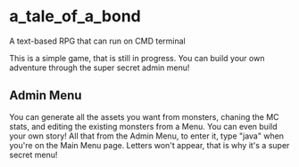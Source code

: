 # a_tale_of_a_bond
A text-based RPG that can run on CMD terminal

This is a simple game, that is still in progress. You can build your own adventure through the super secret admin menu!

## Admin Menu
You can generate all the assets you want from monsters, chaning the MC stats, and editing the existing monsters from a Menu. You can even build your own story! All that from the Admin Menu, to enter it, type "java" when you're on the Main Menu page. Letters won't appear, that is why it's a super secret menu!
